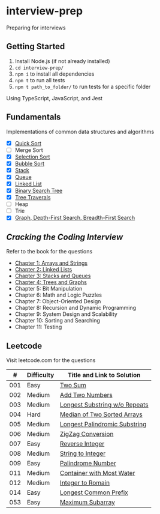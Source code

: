 # interview-prep

Preparing for interviews

## Getting Started

1.  Install Node.js (if not already installed)
2.  `cd interview-prep/`
3.  `npm i` to install all dependencies
4.  `npm t` to run all tests
5.  `npm t path_to_folder/` to run tests for a specific folder

Using TypeScript, JavaScript, and Jest

## Fundamentals

Implementations of common data structures and algorithms

- [x] [Quick Sort](./src/fundamentals/quicksort/)
- [ ] Merge Sort
- [x] [Selection Sort](./src/fundamentals/selection-sort)
- [x] [Bubble Sort](./src/fundamentals/bubblesort/)
- [x] [Stack](./src/fundamentals/stack/)
- [x] [Queue](./src/fundamentals/queue/)
- [x] [Linked List](./src/fundamentals/linked-list/)
- [x] [Binary Search Tree](./src/fundamentals/binary-search-tree/)
- [x] [Tree Traverals](./src/fundamentals/tree-traversals/)
- [ ] Heap
- [ ] Trie
- [x] [Graph, Depth-First Search, Breadth-First Search](./src/fundamentals/graph/)

## _Cracking the Coding Interview_

Refer to the book for the questions

- [Chapter 1: Arrays and Strings](./src/ctci/chapter01/)
- [Chapter 2: Linked Lists](./src/ctci/chapter02/)
- [Chapter 3: Stacks and Queues](./src/ctci/chapter03/)
- [Chapter 4: Trees and Graphs](./src/ctci/chapter04/)
- Chapter 5: Bit Manipulation
- Chapter 6: Math and Logic Puzzles
- Chapter 7: Object-Oriented Design
- Chapter 8: Recursion and Dynamic Programming
- Chapter 9: System Design and Scalability
- Chapter 10: Sorting and Searching
- Chapter 11: Testing

## Leetcode

Visit leetcode.com for the questions

| #   | Difficulty | Title and Link to Solution                           |
| --- | ---------- | ---------------------------------------------------- |
| 001 | Easy       | [Two Sum](./src/leetcode/001/)                       |
| 002 | Medium     | [Add Two Numbers](./src/leetcode/002/)               |
| 003 | Medium     | [Longest Substring w/o Repeats](./src/leetcode/003/) |
| 004 | Hard       | [Median of Two Sorted Arrays](./src/leetcode/004/)   |
| 005 | Medium     | [Longest Palindromic Substring](./src/leetcode/005/) |
| 006 | Medium     | [ZigZag Conversion](./src/leetcode/006/)             |
| 007 | Easy       | [Reverse Integer](./src/leetcode/007/)               |
| 008 | Medium     | [String to Integer](./src/leetcode/008/)             |
| 009 | Easy       | [Palindrome Number](./src/leetcode/009/)             |
| 011 | Medium     | [Container with Most Water](./src/leetcode/011/)     |
| 012 | Medium     | [Integer to Romain](./src/leetcode/012/)             |
| 014 | Easy       | [Longest Common Prefix](./src/leetcode/014/)         |
| 053 | Easy       | [Maximum Subarray](./src/leetcode/053/)              |
